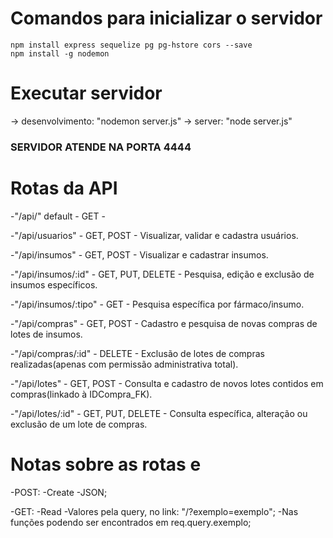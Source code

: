 # Comandos para inicializar o servidor
    npm install express sequelize pg pg-hstore cors --save
    npm install -g nodemon

# Executar servidor 
  -> desenvolvimento: "nodemon server.js"
  -> server: "node server.js"

<h3>SERVIDOR ATENDE NA PORTA 4444<h3>

# Rotas da API
-"/api/" default - GET -

-"/api/usuarios" - GET, POST - Visualizar, validar e cadastra usuários.

-"/api/insumos" - GET, POST - Visualizar e cadastrar insumos.

-"/api/insumos/:id" - GET, PUT, DELETE - Pesquisa, edição e exclusão de insumos específicos.

-"/api/insumos/:tipo" - GET - Pesquisa específica por fármaco/insumo.

-"/api/compras" - GET, POST - Cadastro e pesquisa de novas compras de lotes de insumos.

-"/api/compras/:id" - DELETE - Exclusão de lotes de compras realizadas(apenas com permissão administrativa total).

-"/api/lotes" - GET, POST - Consulta e cadastro de novos lotes contidos em compras(linkado à IDCompra_FK).

-"/api/lotes/:id" - GET, PUT, DELETE - Consulta específica, alteração ou exclusão de um lote de compras.


# Notas sobre as rotas e 
-POST: -Create
-JSON;

-GET: -Read
-Valores pela query, no link: "/?exemplo=exemplo"; 
-Nas funções podendo ser encontrados em req.query.exemplo;